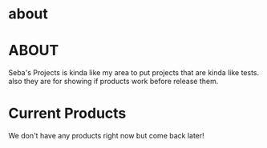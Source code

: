 # about
# ABOUT
Seba's Projects is kinda like my area to put projects that are kinda like tests.
<br>
also they are for showing if products work before release them.

# Current Products
We don't have any products right now but come back later!
